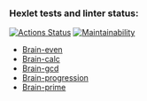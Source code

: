 ### Hexlet tests and linter status:

[![Actions Status](https://github.com/kat-in/frontend-project-44/actions/workflows/hexlet-check.yml/badge.svg)](https://github.com/kat-in/frontend-project-44/actions)
[![Maintainability](https://api.codeclimate.com/v1/badges/0d2e458b28a45d773fba/maintainability)](https://codeclimate.com/github/kat-in/frontend-project-44/maintainability)

- [Brain-even](https://asciinema.org/a/2lg6ENxxrTHEXMB649wypd7Mh)
- [Brain-calc](https://asciinema.org/a/dszmo0NzdU7rrXrblhfqH4BJ9)
- [Brain-gcd](https://asciinema.org/a/IxTYzFS4gSqfUvA8oj6l0dJBV)
- [Brain-progression](https://asciinema.org/a/xrmyD2zTOWWezQSzK9Iz9c0eH)
- [Brain-prime](https://asciinema.org/a/9nksx9xojo5LKA7AlD7d2EX8C)
